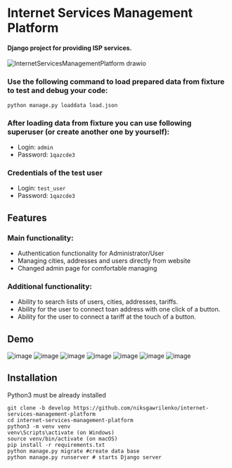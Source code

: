 # Internet Services Management Platform

#### Django project for providing ISP services.

![InternetServicesManagementPlatform  drawio](https://github.com/niksgawrilenko/internet-services-management-platform/assets/90038040/e55d786d-98d8-472d-8559-46f8d8173b58)

### Use the following command to load prepared data from fixture to test and debug your code:
  
`python manage.py loaddata load.json`

### After loading data from fixture you can use following superuser (or create another one by yourself):
  - Login: `admin`
  - Password: `1qazcde3`
### Credentials of the test user
  - Login: `test_user`
  - Password: `1qazcde3`
## Features
### Main functionality:
* Authentication functionality for Administrator/User
* Managing cities, addresses and users directly from website
* Changed admin page for comfortable managing
### Additional functionality:
* Ability to search lists of users, cities, addresses, tariffs.
* Ability for the user to connect toan address with one click of a button.
* Ability for the user to connect a tariff at the touch of a button.

## Demo
![image](https://github.com/niksgawrilenko/internet-services-management-platform/assets/90038040/590f49fc-3ce4-4103-86eb-b88ef184f187)
![image](https://github.com/niksgawrilenko/internet-services-management-platform/assets/90038040/2ace8e33-decd-486e-a645-58b70c9fdfe9)
![image](https://github.com/niksgawrilenko/internet-services-management-platform/assets/90038040/fc028341-f7f3-4c34-8bc0-87a5cd0506fa)
![image](https://github.com/niksgawrilenko/internet-services-management-platform/assets/90038040/92afc4db-a771-423a-9d22-7c2f8e4535db)
![image](https://github.com/niksgawrilenko/internet-services-management-platform/assets/90038040/9248dcaa-1d57-487b-8b5f-d62c1084b3b5)
![image](https://github.com/niksgawrilenko/internet-services-management-platform/assets/90038040/bc043ffe-53c3-4955-9e70-7b0d11f94bcb)
![image](https://github.com/niksgawrilenko/internet-services-management-platform/assets/90038040/d8f04ac2-6fbd-4cca-940a-29bc77657ebf)

## Installation

Python3 must be already installed


```shell
git clone -b develop https://github.com/niksgawrilenko/internet-services-management-platform
cd internet-services-management-platform
python3 -m venv venv
venv\Scripts\activate (on Windows)
source venv/bin/activate (on macOS)
pip install -r requirements.txt
python manage.py migrate #create data base
python manage.py runserver # starts Django server
```
